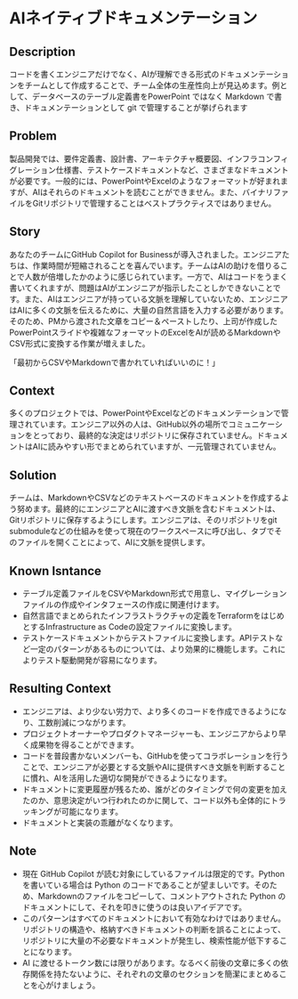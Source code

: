 # AIネイティブドキュメンテーション

## Description

コードを書くエンジニアだけでなく、AIが理解できる形式のドキュメンテーションをチームとして作成することで、チーム全体の生産性向上が見込めます。例として、データベースのテーブル定義書をPowerPoint ではなく Markdown で書き、ドキュメンテーションとして git で管理することが挙げられます

## Problem

製品開発では、要件定義書、設計書、アーキテクチャ概要図、インフラコンフィグレーション仕様書、テストケースドキュメントなど、さまざまなドキュメントが必要です。一般的には、PowerPointやExcelのようなフォーマットが好まれますが、AIはそれらのドキュメントを読むことができません。また、バイナリファイルをGitリポジトリで管理することはベストプラクティスではありません。

## Story

あなたのチームにGitHub Copilot for Businessが導入されました。エンジニアたちは、作業時間が短縮されることを喜んでいます。チームはAIの助けを借りることで人数が倍増したかのように感じられています。一方で、AIはコードをうまく書いてくれますが、問題はAIがエンジニアが指示したことしかできないことです。また、AIはエンジニアが持っている文脈を理解していないため、エンジニアはAIに多くの文脈を伝えるために、大量の自然言語を入力する必要があります。そのため、PMから渡された文章をコピー＆ペーストしたり、上司が作成したPowerPointスライドや複雑なフォーマットのExcelをAIが読めるMarkdownやCSV形式に変換する作業が増えました。

「最初からCSVやMarkdownで書かれていればいいのに！」

## Context

多くのプロジェクトでは、PowerPointやExcelなどのドキュメンテーションで管理されています。エンジニア以外の人は、GitHub以外の場所でコミュニケーションをとっており、最終的な決定はリポジトリに保存されていません。ドキュメントはAIに読みやすい形でまとめられていますが、一元管理されていません。

## Solution

チームは、MarkdownやCSVなどのテキストベースのドキュメントを作成するよう努めます。最終的にエンジニアとAIに渡すべき文脈を含むドキュメントは、Gitリポジトリに保存するようにします。エンジニアは、そのリポジトリをgit submoduleなどの仕組みを使って現在のワークスペースに呼び出し、タブでそのファイルを開くことによって、AIに文脈を提供します。

## Known Isntance

* テーブル定義ファイルをCSVやMarkdown形式で用意し、マイグレーションファイルの作成やインタフェースの作成に関連付けます。
* 自然言語でまとめられたインフラストラクチャの定義をTerraformをはじめとするInfrastructure as Codeの設定ファイルに変換します。
* テストケースドキュメントからテストファイルに変換します。APIテストなど一定のパターンがあるものについては、より効果的に機能します。これによりテスト駆動開発が容易になります。

## Resulting Context

* エンジニアは、より少ない労力で、より多くのコードを作成できるようになり、工数削減につながります。
* プロジェクトオーナーやプロダクトマネージャーも、エンジニアからより早く成果物を得ることができます。
* コードを普段書かないメンバーも、GitHubを使ってコラボレーションを行うことで、エンジニアが必要とする文脈やAIに提供すべき文脈を判断することに慣れ、AIを活用した適切な開発ができるようになります。
* ドキュメントに変更履歴が残るため、誰がどのタイミングで何の変更を加えたのか、意思決定がいつ行われたのかに関して、コード以外も全体的にトラッキングが可能になります。
* ドキュメントと実装の乖離がなくなります。

## Note

* 現在 GitHub Copilot が読む対象にしているファイルは限定的です。Python を書いている場合は Python のコードであることが望ましいです。そのため、Markdownのファイルをコピーして、コメントアウトされた Python のドキュメントにして、それを叩きに使うのは良いアイデアです。
* このパターンはすべてのドキュメントにおいて有効なわけではありません。リポジトリの構造や、格納すべきドキュメントの判断を誤ることによって、リポジトリに大量の不必要なドキュメントが発生し、検索性能が低下することになります。
* AI に渡せるトークン数には限りがあります。なるべく前後の文章に多くの依存関係を持たないように、それぞれの文章のセクションを簡潔にまとめることを心がけましょう。
